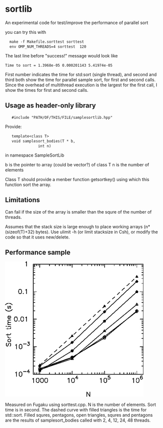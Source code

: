 # sortlib

An experimental code for test/improve the performance of parallel
sort

you can try this with

```
  make -f Makefile.sorttest sorttest
  env OMP_NUM_THREADS=4 sorttest  120
```
The last line before "success!" message would look like
```
Time to sort = 1.3968e-05 0.000201143 5.41974e-05
```
First number indicates the time for std:sort (single thread),
and second and third both show the time for parallel sample sort,
for first and second calls. Since the overhead of multithread
execution is the largest for the first call, I show the times for
first and second calls.

## Usage as header-only library

```
   #include "PATH/OF/THIS/FILE/samplesortlib.hpp"
```


Provide:
```
   template<class T>
   void samplesort_bodies(T * b,
		       int n)
```
   in namespace SampleSortLib

b is the pointer to array (could be vector?) of class T
n is the number of elements

Class T should provide a menber function getsortkey()
using which this function sort the array.


## Limitations

Can fail if the size of the array is smaller than the squre of the
number of threads.

Assumes that the stack size is large enough to place working arrays
(n*(sizeof(T)+32) bytes). Use ulimit -h (or limit stacksize in Csh),
or modify the code so that it uses new/delete. 

## Performance sample

![Performance on Fugaku. N is the number of elements, Sort time is in second](fugaku.jpg)

Measured on Fugaku using sorttest.cpp. N is the number of
elements. Sort time is in second. The dashed curve with filled
triangles is the time for std::sort. Filled squres, pentagons,
open triangles, squres and pentagons are the results of
samplesort_bodies called with 2, 4,  12,
24, 48 threads.
